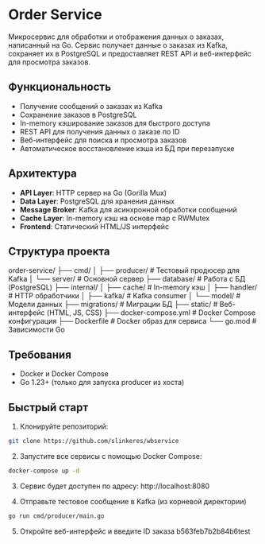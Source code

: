 # Order Service

Микросервис для обработки и отображения данных о заказах, написанный на Go. Сервис получает данные о заказах из Kafka, сохраняет их в PostgreSQL и предоставляет REST API и веб-интерфейс для просмотра заказов.

## Функциональность

- Получение сообщений о заказах из Kafka
- Сохранение заказов в PostgreSQL
- In-memory кэширование заказов для быстрого доступа
- REST API для получения данных о заказе по ID
- Веб-интерфейс для поиска и просмотра заказов
- Автоматическое восстановление кэша из БД при перезапуске

## Архитектура

- **API Layer**: HTTP сервер на Go (Gorilla Mux)
- **Data Layer**: PostgreSQL для хранения данных
- **Message Broker**: Kafka для асинхронной обработки сообщений
- **Cache Layer**: In-memory кэш на основе map с RWMutex
- **Frontend**: Статический HTML/JS интерфейс

## Структура проекта
order-service/
├── cmd/
│ ├── producer/ # Тестовый продюсер для Kafka
│ └── server/ # Основной сервер
├── database/ # Работа с БД (PostgreSQL)
├── internal/
│ ├── cache/ # In-memory кэш
│ ├── handler/ # HTTP обработчики
│ ├── kafka/ # Kafka consumer
│ └── model/ # Модели данных
├── migrations/ # Миграции БД
├── static/ # Веб-интерфейс (HTML, JS, CSS)
├── docker-compose.yml # Docker Compose конфигурация
├── Dockerfile # Docker образ для сервиса
└── go.mod # Зависимости Go


## Требования

- Docker и Docker Compose
- Go 1.23+ (только для запуска producer из хоста)

## Быстрый старт

1. Клонируйте репозиторий:

```bash
git clone https://github.com/slinkeres/wbservice
```
2. Запустите все сервисы с помощью Docker Compose:

```bash
docker-compose up -d
```
3. Сервис будет доступен по адресу: http://localhost:8080

4. Отправьте тестовое сообщение в Kafka (из корневой директории)
```bash
go run cmd/producer/main.go
```
5. Откройте веб-интерфейс и введите ID заказа b563feb7b2b84b6test



